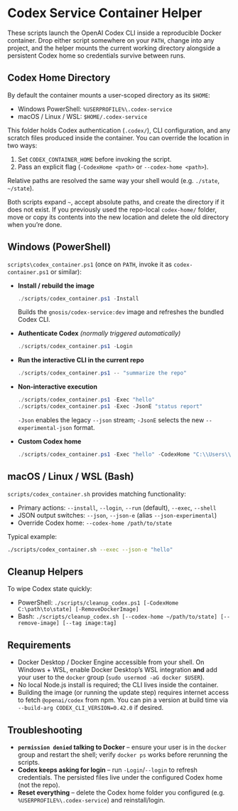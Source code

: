 # Codex Service Container Helper

These scripts launch the OpenAI Codex CLI inside a reproducible Docker container. Drop either script somewhere on your `PATH`, change into any project, and the helper mounts the current working directory alongside a persistent Codex home so credentials survive between runs.

## Codex Home Directory

By default the container mounts a user-scoped directory as its `$HOME`:

- Windows PowerShell: `%USERPROFILE%\.codex-service`
- macOS / Linux / WSL: `$HOME/.codex-service`

This folder holds Codex authentication (`.codex/`), CLI configuration, and any scratch files produced inside the container. You can override the location in two ways:

1. Set `CODEX_CONTAINER_HOME` before invoking the script.
2. Pass an explicit flag (`-CodexHome <path>` or `--codex-home <path>`).

Relative paths are resolved the same way your shell would (e.g. `./state`, `~/state`).

Both scripts expand `~`, accept absolute paths, and create the directory if it does not exist. If you previously used the repo-local `codex-home/` folder, move or copy its contents into the new location and delete the old directory when you’re done.

## Windows (PowerShell)

`scripts\codex_container.ps1` (once on `PATH`, invoke it as `codex-container.ps1` or similar):

- **Install / rebuild the image**
  ```powershell
  ./scripts/codex_container.ps1 -Install
  ```
  Builds the `gnosis/codex-service:dev` image and refreshes the bundled Codex CLI.

- **Authenticate Codex** *(normally triggered automatically)*
  ```powershell
  ./scripts/codex_container.ps1 -Login
  ```

- **Run the interactive CLI in the current repo**
  ```powershell
  ./scripts/codex_container.ps1 -- "summarize the repo"
  ```

- **Non-interactive execution**
  ```powershell
  ./scripts/codex_container.ps1 -Exec "hello"
  ./scripts/codex_container.ps1 -Exec -JsonE "status report"
  ```
  `-Json` enables the legacy `--json` stream; `-JsonE` selects the new `--experimental-json` format.

- **Custom Codex home**
  ```powershell
  ./scripts/codex_container.ps1 -Exec "hello" -CodexHome "C:\\Users\\kordl\\.codex-service-test"
  ```

## macOS / Linux / WSL (Bash)

`scripts/codex_container.sh` provides matching functionality:

- Primary actions: `--install`, `--login`, `--run` (default), `--exec`, `--shell`
- JSON output switches: `--json`, `--json-e` (alias `--json-experimental`)
- Override Codex home: `--codex-home /path/to/state`

Typical example:

```bash
./scripts/codex_container.sh --exec --json-e "hello"
```

## Cleanup Helpers

To wipe Codex state quickly:

- PowerShell: `./scripts/cleanup_codex.ps1 [-CodexHome C:\path\to\state] [-RemoveDockerImage]`
- Bash: `./scripts/cleanup_codex.sh [--codex-home ~/path/to/state] [--remove-image] [--tag image:tag]`

## Requirements

- Docker Desktop / Docker Engine accessible from your shell. On Windows + WSL, enable Docker Desktop’s WSL integration **and** add your user to the `docker` group (`sudo usermod -aG docker $USER`).
- No local Node.js install is required; the CLI lives inside the container.
- Building the image (or running the update step) requires internet access to fetch `@openai/codex` from npm. You can pin a version at build time via `--build-arg CODEX_CLI_VERSION=0.42.0` if desired.

## Troubleshooting

- **`permission denied` talking to Docker** – ensure your user is in the `docker` group and restart the shell; verify `docker ps` works before rerunning the scripts.
- **Codex keeps asking for login** – run `-Login`/`--login` to refresh credentials. The persisted files live under the configured Codex home (not the repo).
- **Reset everything** – delete the Codex home folder you configured (e.g. `%USERPROFILE%\.codex-service`) and reinstall/login.
